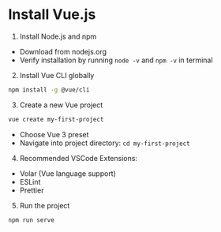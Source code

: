 # Install Vue.js
 
1. Install Node.js and npm
- Download from nodejs.org
- Verify installation by running `node -v` and `npm -v` in terminal

2. Install Vue CLI globally
```bash
npm install -g @vue/cli
```

3. Create a new Vue project
```bash
vue create my-first-project
```
- Choose Vue 3 preset
- Navigate into project directory: `cd my-first-project`

4. Recommended VSCode Extensions:
- Volar (Vue language support)
- ESLint
- Prettier

5. Run the project
```bash
npm run serve
```

